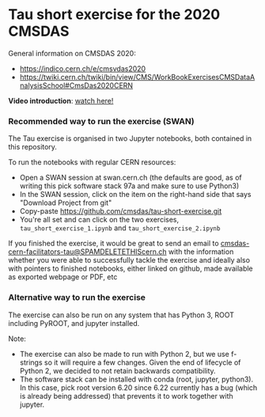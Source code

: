 # Tau short exercise for the 2020 CMSDAS

General information on CMSDAS 2020:
* https://indico.cern.ch/e/cmsvdas2020
* https://twiki.cern.ch/twiki/bin/view/CMS/WorkBookExercisesCMSDataAnalysisSchool#CmsDas2020CERN

**Video introduction**: [watch here!](https://videos.cern.ch/record/2728115)

### Recommended way to run the exercise (SWAN)

The Tau exercise is organised in two Jupyter notebooks, both contained in this repository.

To run the notebooks with regular CERN resources:
* Open a SWAN session at swan.cern.ch (the defaults are good, as of writing this pick software stack 97a and make sure to use Python3)
* In the SWAN session, click on the item on the right-hand side that says "Download Project from git"
* Copy-paste https://github.com/cmsdas/tau-short-exercise.git
* You're all set and can click on the two exercises, `tau_short_exercise_1.ipynb` and `tau_short_exercise_2.ipynb`

If you finished the exercise, it would be great to send an email to cmsdas-cern-facilitators-tau@SPAMDELETETHIScern.ch with the information whether you were able to successfully tackle the exercise and ideally also with pointers to finished notebooks, either linked on github, made available as exported webpage or PDF, etc


### Alternative way to run the exercise

The exercise can also be run on any system that has Python 3, ROOT including PyROOT, and jupyter installed.

Note:
* The exercise can also be made to run with Python 2, but we use f-strings so it will require a few changes. Given the end of lifecycle of Python 2, we decided to not retain backwards compatibility.
* The software stack can be installed with conda (root, jupyter, python3). In this case, pick root version 6.20 since 6.22 currently has a bug (which is already being addressed) that prevents it to work together with jupyter.
